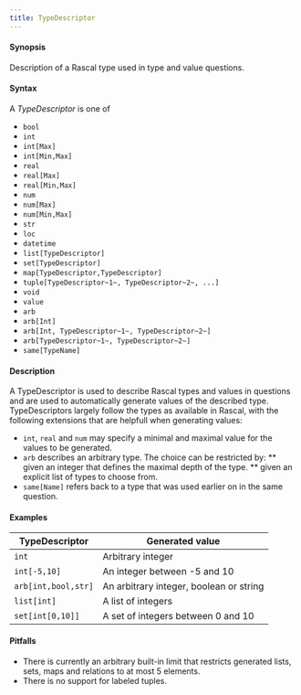 ```yaml
---
title: TypeDescriptor
---
```


#### Synopsis

Description of a Rascal type used in type and value questions.

#### Syntax

A _TypeDescriptor_ is one of

*  `bool`
*  `int`
*  `int[Max]`
*  `int[Min,Max]`
*  `real`
*  `real[Max]`
*  `real[Min,Max]`
*  `num`
*  `num[Max]`
*  `num[Min,Max]`
*  `str`
*  `loc`
*  `datetime`
*  `list[TypeDescriptor]`
*  `set[TypeDescriptor]`
*  `map[TypeDescriptor,TypeDescriptor]`
*  `tuple[TypeDescriptor~1~, TypeDescriptor~2~, ...]`
*  `void`
*  `value`
*  `arb`
*  `arb[Int]`
*  `arb[Int, TypeDescriptor~1~, TypeDescriptor~2~]`
*  `arb[TypeDescriptor~1~, TypeDescriptor~2~]`
*  `same[TypeName]`

#### Description

A TypeDescriptor is used to describe Rascal types and values in questions and are used to automatically generate
values of the described type. TypeDescriptors largely follow the types as available in Rascal, with the following
extensions that are helpfull when generating values:

*  `int`, `real` and `num` may specify a minimal and maximal value for the values to be generated.
*  `arb` describes an arbitrary type. The choice can be restricted by:
   **  given an integer that defines the maximal depth of the type.
   **  given an explicit list of types to choose from.
*  `same[Name]` refers back to a type that was used earlier on in the same question.

#### Examples

| TypeDescriptor      | Generated value |
| --- | --- |
| `int`               | Arbitrary integer |
| `int[-5,10]`        | An integer between -5 and 10 |
| `arb[int,bool,str]` | An arbitrary integer, boolean or string |
| `list[int]`         | A list of integers |
| `set[int[0,10]]`    | A set of integers between 0 and 10  |


#### Pitfalls

*  There is currently an arbitrary built-in limit that restricts generated lists, sets,
   maps and relations to at most 5 elements.
*  There is no support for labeled tuples.


